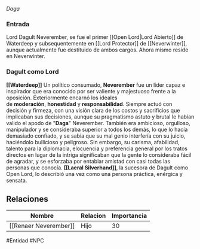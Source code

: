 *Daga*

### Entrada
Lord Dagult Neverember, se fue el primer [[Open Lord|Lord Abierto]] de Waterdeep y subsequentemente en [[Lord Protector]] de [[Neverwinter]], aunque actualmente fue destituido de ambos cargos. Ahora mismo reside en Neverwinter.

### Dagult como Lord
**[[Waterdeep]]**
Un político consumado, **Neverember** fue un líder capaz e inspirador que era conocido por ser valiente y majestuoso frente a la oposición. Exteriormente encarnó los ideales de **moderación**, **honestidad** y **responsabilidad**. Siempre actuó con decisión y firmeza, con una visión clara de los costos y sacrificios que implicaban sus decisiones, aunque su pragmatismo astuto y brutal le habían valido el apodo de "**Daga**" Neverember. También era ambicioso, orgulloso, manipulador y se consideraba superior a todos los demás, lo que lo hacía demasiado confiado, y se sabía que su mal genio interfería con su juicio, haciéndolo bullicioso y peligroso. Sin embargo, su carisma, afabilidad, talento para la diplomacia, elocuencia y preferencia general por los tratos directos en lugar de la intriga significaban que la gente lo consideraba fácil de agradar, y se esforzaba por entablar amistad con casi todas las personas que conocía. **[[Laeral Silverhand]]**, la sucesora de Dagult como Open Lord, lo describió una vez como una persona práctica, enérgica y sensata.

## Relaciones
| Nombre                | Relacion | Importancia |
| --------------------- | -------- | ----------- |
| [[Renaer Neverember]] | Hijo     | 30      |




#Entidad #NPC 